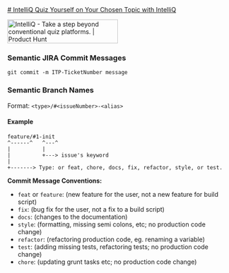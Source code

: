 <div align='center'>
  <a href="https://www.producthunt.com/posts/intelliq?utm_source=badge-featured&utm_medium=badge&utm_souce=badge-intelliq" target="_blank">
</div>
# IntelliQ
Quiz Yourself on Your Chosen Topic with IntelliQ

<img src="https://api.producthunt.com/widgets/embed-image/v1/featured.svg?post_id=430933&theme=dark" alt="IntelliQ - Take&#0032;a&#0032;step&#0032;beyond&#0032;conventional&#0032;quiz&#0032;platforms&#0046; | Product Hunt" style="width: 250px; height: 54px;" width="250" height="54" /></a>

### Semantic JIRA Commit Messages
`git commit -m ITP-TicketNumber message`

### Semantic Branch Names
Format: `<type>/#<issueNumber>-<alias>`
#### Example
```
feature/#1-init
^------^   ^---^
|          |
|          +---> issue's keyword
|
+-------> Type: or feat, chore, docs, fix, refactor, style, or test.
```
**Commit Message Conventions:**
- `feat` or `feature`: (new feature for the user, not a new feature for build script)
- `fix`: (bug fix for the user, not a fix to a build script)
- `docs`: (changes to the documentation)
- `style`: (formatting, missing semi colons, etc; no production code change)
- `refactor`: (refactoring production code, eg. renaming a variable)
- `test`: (adding missing tests, refactoring tests; no production code change)
- `chore`: (updating grunt tasks etc; no production code change)
